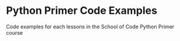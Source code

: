 # Python Primer Code Examples

Code examples for each lessons in the School of Code Python Primer course
